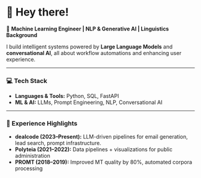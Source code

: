 # 👋 Hey there!

📝 **Machine Learning Engineer | NLP & Generative AI | Linguistics Background**  

I build intelligent systems powered by **Large Language Models** and **conversational AI**, all about workflow automations and enhancing user experience.  

---

### 💻 Tech Stack  
- **Languages & Tools:** Python, SQL, FastAPI  
- **ML & AI:** LLMs, Prompt Engineering, NLP, Conversational AI  

---

### 📌 Experience Highlights  
- **dealcode (2023–Present):** LLM-driven pipelines for email generation, lead search, prompt infrastructure.  
- **Polyteia (2021–2022):** Data pipelines + visualizations for public administration 
- **PROMT (2018–2019):** Improved MT quality by 80%, automated corpora processing
